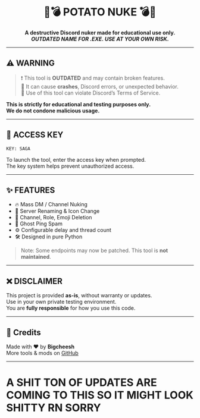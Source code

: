 <h1 align="center">
  🥔💣 POTATO NUKE 💣🥔
</h1>

<p align="center">
  <b>A destructive Discord nuker made for educational use only.</b><br>
  <b><i>OUTDATED NAME FOR .EXE. USE AT YOUR OWN RISK.</i></b>
</p>

---

## ⚠️ WARNING

> ❗ This tool is **OUTDATED** and may contain broken features.  
> 🧨 It can cause **crashes**, Discord errors, or unexpected behavior.  
> 🚫 Use of this tool can violate Discord’s Terms of Service.

**This is strictly for educational and testing purposes only.  
We do not condone malicious usage.**

---

## 🔐 ACCESS KEY

```
KEY: SAGA
```

To launch the tool, enter the access key when prompted.  
The key system helps prevent unauthorized access.

---

## ✨ FEATURES

- 🔥 Mass DM / Channel Nuking  
- 🔄 Server Renaming & Icon Change  
- 🚫 Channel, Role, Emoji Deletion  
- 👻 Ghost Ping Spam  
- ⚙️ Configurable delay and thread count  
- 🛠️ Designed in pure Python

> Note: Some endpoints may now be patched. This tool is **not maintained**.

---

## ❌ DISCLAIMER

This project is provided **as-is**, without warranty or updates.  
Use in your own private testing environment.  
You are **fully responsible** for how you use this code.

---

## 📎 Credits

Made with ❤️ by **Bigcheesh**  
More tools & mods on [GitHub](https://github.com/bigcheesh)

---



# A SHIT TON OF UPDATES ARE COMING TO THIS SO IT MIGHT LOOK SHITTY RN SORRY

